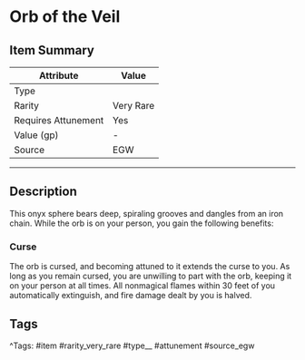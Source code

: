 # Orb of the Veil

## Item Summary

| Attribute            | Value                        |
|----------------------|------------------------------|
| Type                 |   |
| Rarity               | Very Rare             |
| Requires Attunement  | Yes                |
| Value (gp)           | -    |
| Source               | EGW |

---

## Description

This onyx sphere bears deep, spiraling grooves and dangles from an iron chain. While the orb is on your person, you gain the following benefits:

### Curse

The orb is cursed, and becoming attuned to it extends the curse to you. As long as you remain cursed, you are unwilling to part with the orb, keeping it on your person at all times. All nonmagical flames within 30 feet of you automatically extinguish, and fire damage dealt by you is halved.

## Tags

^Tags: #item #rarity_very_rare #type__ #attunement #source_egw